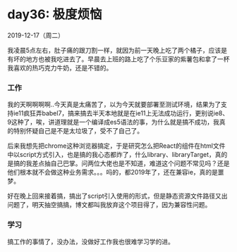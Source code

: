 # day36: 极度烦恼
2019-12-17（周二）

我凌晨5点左右，肚子痛的跟刀割一样，就因为前一天晚上吃了两个橘子，应该是有坏的地方也被我吃进去了。早晨去上班的路上吃了个乐豆家的紫薯包和拿了一杯我喜欢的热巧克力牛奶，还是不错的。

### 工作
我的天啊啊啊啊..今天真是太痛苦了，以为今天就要部署至测试环境，结果为了支持ie11疯狂弄babel7，搞来搞去半天本地就是在ie11上无法成功运行，更别说ie8、9这种了，唉，讲道理就是一个编译成es5语法的事，为什么就是搞不成功，我真的特别怀疑自己是不是太垃圾了，受不了自己了。

后来我想先把chrome这种浏览器搞定，于是研究怎么把React的组件在html文件中以script方式引入，也是搞的我心态都炸了，什么library、libraryTarget，真的是搞的我差点抽自己巴掌。问两位大佬也是不知道，难道这个问题不常见吗？还是他们根本就不会做这种业务需求。。。吗的，都2019年了，还在兼容ie，真的是噩梦。

好在晚上回来接着搞，搞出了script引入使用的形式，但是静态资源文件路径又出问题了，明天抽空搞搞，博文都叫我放弃这个项目得了，因为兼容性问题。

### 学习
搞工作的事情了，没办法，没做好工作我也很难学习学的进。
